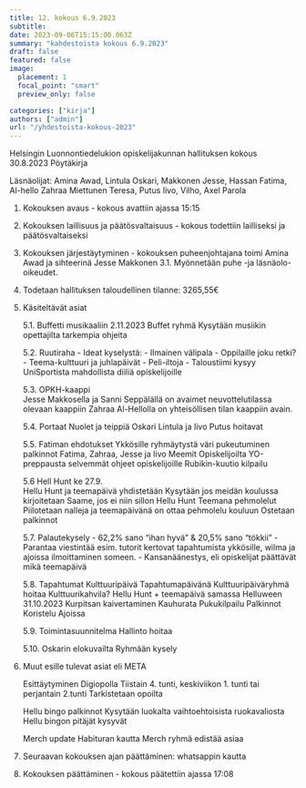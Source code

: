 ```yaml
---
title: 12. kokous 6.9.2023
subtitle: 
date: 2023-09-06T15:15:00.063Z
summary: "kahdestoista kokous 6.9.2023"
draft: false
featured: false
image:
  placement: 1
  focal_point: "smart"
  preview_only: false

categories: ["kirja"]
authors: ["admin"]
url: "/yhdestoista-kokous-2023"
---
```

  Helsingin Luonnontiedelukion opiskelijakunnan hallituksen kokous 30.8.2023
Pöytäkirja

Läsnäolijat:  Amina Awad,  Lintula Oskari, Makkonen Jesse, Hassan Fatima, Al-hello Zahraa Miettunen Teresa, Putus Iivo, Vilho, Axel Parola 






1. Kokouksen avaus - kokous avattiin ajassa 15:15
2. Kokouksen laillisuus ja päätösvaltaisuus - kokous todettiin lailliseksi ja
päätösvaltaiseksi
3. Kokouksen järjestäytyminen - kokouksen puheenjohtajana toimi Amina Awad  ja sihteerinä Jesse Makkonen
    3.1. Myönnetään puhe -ja läsnäolo-oikeudet.
4. Todetaan hallituksen taloudellinen tilanne: 3265,55€
5. Käsiteltävät asiat
    
    5.1. Buffetti musikaaliin
        2.11.2023
        Buffet ryhmä
        Kysytään musiikin opettajilta tarkempia ohjeita
	
    5.2. Ruutiraha
        - Ideat kyselystä: 
            - Ilmainen välipala
            - Oppilaille joku retki?
            - Teema-kulttuuri ja juhlapäivät 
            -   Peli-iltoja 
            -  Taloustiimi kysyy UniSportista mahdollista diiliä opiskelijoille 

	5.3. OPKH-kaappi  
        Jesse Makkosella ja Sanni Seppälällä on avaimet neuvottelutilassa olevaan kaappiin
        Zahraa Al-Hellolla on yhteisöllisen tilan kaappiin avain.
	
    5.4. Portaat
        Nuolet ja teippiä
        Oskari Lintula ja Iivo Putus hoitavat

	5.5. Fatiman ehdotukset
        Ykkösille ryhmäytystä
        väri pukeutuminen 
        palkinnot
        Fatima, Zahraa, Jesse ja Iivo
        Meemit
        Opiskelijoilta
        YO-preppausta
        selvemmät ohjeet opiskelijoille 
        Rubikin-kuutio kilpailu
	
    5.6 Hell Hunt
        ke 27.9.    
        Hellu Hunt  ja teemapäivä yhdistetään 
        Kysytään jos meidän koulussa kirjoitetaan Saame, jos ei niin sillon Hellu Hunt 
        Teemana pehmolelut Piilotetaan nalleja ja teemapäivänä on ottaa pehmolelu kouluun 
        Ostetaan palkinnot 

	5.7. Palautekysely 
        -  62,2% sano “ihan hyvä”   & 20,5% sano “tökkii”
        - Parantaa viestintää esim. tutorit kertovat tapahtumista ykkösille, wilma ja ajoissa ilmoittaminen someen.
        -  Kansanäänestys, eli opiskelijat päättävät mikä teemapäivä 
                 
	5.8. Tapahtumat
        Kulttuuripäivä
        Tapahtumapäivänä 
        Kulttuuripäiväryhmä hoitaa
        Kulttuurikahvila?
        Hellu Hunt + teemapäivä samassa
        Helluween 
        31.10.2023
        Kurpitsan kaivertaminen
        Kauhurata
        Pukukilpailu
        Palkinnot
        Koristelu
        Ajoissa

	5.9. Toimintasuunnitelma
        Hallinto hoitaa

	5.10. Oskarin elokuvailta 
        Ryhmään kysely

6. Muut esille tulevat asiat eli META
    
    Esittäytyminen Digiopolla
        Tiistain 4. tunti, keskiviikon 1. tunti tai perjantain 2.tunti
        Tarkistetaan opoilta

    Hellu bingo palkinnot
        Kysytään luokalta vaihtoehtoisista ruokavaliosta
        Hellu bingon pitäjät kysyvät

    Merch update
        Habituran kautta
        Merch ryhmä edistää asiaa
7. Seuraavan kokouksen ajan päättäminen: whatsappin kautta
8. Kokouksen päättäminen - kokous päätettiin ajassa 17:08



